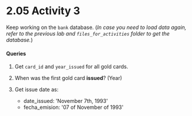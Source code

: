 # 2.05 Activity 3

Keep working on the `bank` database. (_In case you need to load data again, refer to the previous lab and `files_for_activities` folder to get the database._)

#### Queries

1. Get `card_id` and `year_issued` for all gold cards.
2. When was the first gold card **issued**? (Year)
3. Get issue date as:

   - date_issued: 'November 7th, 1993'
   - fecha_emision: '07 of November of 1993'
